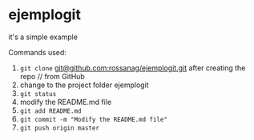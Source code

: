 # ejemplogit
it's a simple example

Commands used:
1. `git clone` [git@github.com:rossanag/ejemplogit.git](https://github.com/rossanag/ejemplogit) after creating the repo // from GitHub  
2. change to the project folder ejemplogit  
3. `git status`  
4. modify the README.md file  
5. `git add README.md  ` 
6. `git commit -m "Modify the README.md file"`  
7. `git push origin master`  
